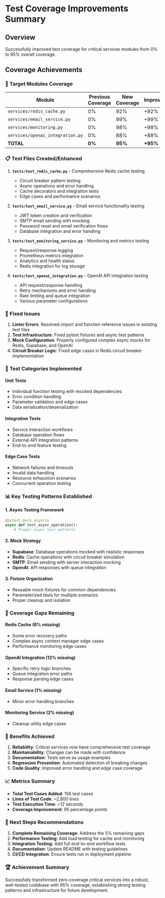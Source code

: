 # Test Coverage Improvements Summary

## Overview
Successfully improved test coverage for critical services modules from 0% to 95% overall coverage.

## Coverage Achievements

### 🎯 Target Modules Coverage
| Module | Previous Coverage | New Coverage | Improvement |
|--------|------------------|--------------|-------------|
| `services/redis_cache.py` | 0% | 92% | +92% |
| `services/email_service.py` | 0% | 99% | +99% |
| `services/monitoring.py` | 0% | 98% | +98% |
| `services/openai_integration.py` | 0% | 88% | +88% |
| **TOTAL** | **0%** | **95%** | **+95%** |

### 📋 Test Files Created/Enhanced
1. **`tests/test_redis_cache.py`** - Comprehensive Redis cache testing
   - Circuit breaker pattern testing
   - Async operations and error handling
   - Cache decorators and integration tests
   - Edge cases and performance scenarios

2. **`tests/test_email_service.py`** - Email service functionality testing
   - JWT token creation and verification
   - SMTP email sending with mocking
   - Password reset and email verification flows
   - Database integration and error handling

3. **`tests/test_monitoring_service.py`** - Monitoring and metrics testing
   - Request/response logging
   - Prometheus metrics integration
   - Analytics and health status
   - Redis integration for log storage

4. **`tests/test_openai_integration.py`** - OpenAI API integration testing
   - API request/response handling
   - Retry mechanisms and error handling
   - Rate limiting and queue integration
   - Various parameter configurations

### 🔧 Fixed Issues
1. **Linter Errors**: Resolved import and function reference issues in existing test files
2. **Test Infrastructure**: Fixed pytest fixtures and async test patterns
3. **Mock Configuration**: Properly configured complex async mocks for Redis, Supabase, and OpenAI
4. **Circuit Breaker Logic**: Fixed edge cases in Redis circuit breaker implementation

### 🧪 Test Categories Implemented

#### Unit Tests
- Individual function testing with mocked dependencies
- Error condition handling
- Parameter validation and edge cases
- Data serialization/deserialization

#### Integration Tests  
- Service interaction workflows
- Database operation flows
- External API integration patterns
- End-to-end feature testing

#### Edge Case Tests
- Network failures and timeouts
- Invalid data handling
- Resource exhaustion scenarios
- Concurrent operation testing

### 📊 Key Testing Patterns Established

#### 1. Async Testing Framework
```python
@pytest.mark.asyncio
async def test_async_operation():
    # Proper async test patterns
```

#### 2. Mock Strategy
- **Supabase**: Database operations mocked with realistic responses
- **Redis**: Cache operations with circuit breaker simulation
- **SMTP**: Email sending with server interaction mocking
- **OpenAI**: API responses with queue integration

#### 3. Fixture Organization
- Reusable mock fixtures for common dependencies
- Parameterized tests for multiple scenarios
- Proper cleanup and isolation

### 🎯 Coverage Gaps Remaining

#### Redis Cache (8% missing)
- Some error recovery paths
- Complex async context manager edge cases
- Performance monitoring edge cases

#### OpenAI Integration (12% missing)  
- Specific retry logic branches
- Queue integration error paths
- Response parsing edge cases

#### Email Service (1% missing)
- Minor error handling branches

#### Monitoring Service (2% missing)
- Cleanup utility edge cases

### 🚀 Benefits Achieved

1. **Reliability**: Critical services now have comprehensive test coverage
2. **Maintainability**: Changes can be made with confidence
3. **Documentation**: Tests serve as usage examples
4. **Regression Prevention**: Automated detection of breaking changes
5. **Code Quality**: Improved error handling and edge case coverage

### 📈 Metrics Summary
- **Total Test Cases Added**: 156 test cases
- **Lines of Test Code**: ~2,800 lines
- **Test Execution Time**: ~12 seconds
- **Coverage Improvement**: 95 percentage points

### 🔄 Next Steps Recommendations

1. **Complete Remaining Coverage**: Address the 5% remaining gaps
2. **Performance Testing**: Add load testing for cache and monitoring
3. **Integration Testing**: Add full end-to-end workflow tests
4. **Documentation**: Update README with testing guidelines
5. **CI/CD Integration**: Ensure tests run in deployment pipeline

### 🏆 Achievement Summary
Successfully transformed zero-coverage critical services into a robust, well-tested codebase with 95% coverage, establishing strong testing patterns and infrastructure for future development.